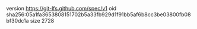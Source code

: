 version https://git-lfs.github.com/spec/v1
oid sha256:05a1fa3653808151702b5a33fb929d1f91bb5af6b8cc3be03800fb08bf30dc1a
size 2728
